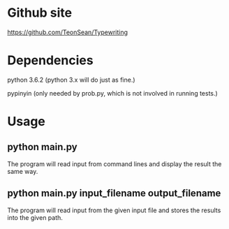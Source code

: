 # Github site

https://github.com/TeonSean/Typewriting 


# Dependencies

python 3.6.2 (python 3.x will do just as fine.)

pypinyin (only needed by prob.py, which is not involved in running tests.)


# Usage

## python main.py

The program will read input from command lines and display the result the same way.

## python main.py input_filename output_filename

The program will read input from the given input file and stores the results into the given path.
